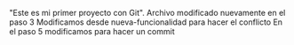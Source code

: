 "Este es mi primer proyecto con Git".
Archivo modificado nuevamente en el paso 3
Modificamos desde nueva-funcionalidad para hacer el conflicto
En el paso 5 modificamos para hacer un commit
